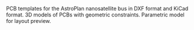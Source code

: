 PCB templates for the AstroPlan nanosatellite bus in DXF format and KiCad format.
3D models of PCBs with geometric constraints.
Parametric model for layout preview.
